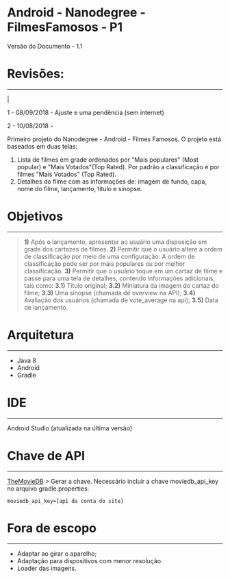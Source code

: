 # Android - Nanodegree - FilmesFamosos - P1

Versão do  Documento - 1.1

# Revisões:
------
|

1 - 08/09/2018 - Ajuste e uma pendência (sem internet)

2 - 10/08/2018 -  

Primeiro projeto do Nanodegree - Android - Filmes Famosos. O projeto está baseados em duas telas: 

 1. Lista de filmes em grade ordenados por "Mais populares" (Most popular) e "Mais Votados"(Top Rated). Por padrão a classificação é por filmes "Mais Votados" (Top Rated).
 2. Detalhes do filme com as informações de: imagem de fundo, capa, nome do filme, lançamento, título e sinopse. 

# Objetivos
------ 
> **1)** Após o lançamento, apresentar ao usuário uma disposição em grade dos cartazes de filmes.
> **2)** Permitir que o usuário altere a ordem de classificação por meio de uma configuração: A ordem de classificação pode ser por mais populares ou por melhor classificação.
> **3)** Permitir que o usuário toque em um cartaz de filme e passe para uma tela de detalhes, contendo informações adicionais, tais como:
> **3.1)** Título original;
> **3.2)** Miniatura da imagem do cartaz do filme;
> **3.3)** Uma sinopse (chamada de overview na API);
> **3.4)** Avaliação dos usuários (chamada de vote_average na api);
> **3.5)** Data de lançamento.

# Arquitetura
------
- Java 8
- Android
- Gradle

# IDE 
------
Android Studio (atualizada na última versão)

# Chave de API
------
  [TheMovieDB](https://www.themoviedb.org) > Gerar a chave.
  Necessário incluir a chave moviedb_api_key no arquivo gradle.properties:
  ```
  moviedb_api_key=[api da conta do site]
```
 
# Fora de escopo 
------
- Adaptar ao girar o aparelho;
- Adaptação para dispositivos com menor resolução.
- Loader das imagens.